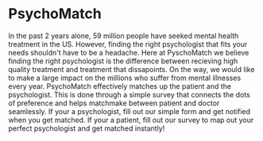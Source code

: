 # PsychoMatch
In the past 2 years alone, 59 million people have seeked mental health treatment in the US. However, finding the right psychologist that fits your needs shouldn't have to be a headache.
Here at PyschoMatch we believe finding the right psychologist is the difference between recieving high quality treatment and treatment that dissapoints.
On the way, we would like to make a large impact on the millions who suffer from mental illnesses every year. 
PsychoMatch effectively matches up the patient and the psychologist. 
This is done through a simple survey that connects the dots of preference and helps matchmake between patient and doctor seamlessly. 
If your a psychologist, fill out our simple form and get notified when you get matched. 
If your a patient, fill out our survey to map  out your perfect psychologist and get matched instantly! 
